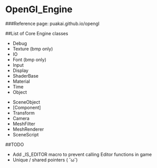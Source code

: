 # OpenGl_Engine

###Reference page: puakai.github.io/opengl

##List of Core Engine classes
 - Debug
 - Texture (bmp only)
 - IO
 - Font (bmp only)
 - Input
 - Display
 - ShaderBase
 - Material
 - Time
 - Object
  * SceneObject
  * [Component]
  * Transform
  * Camera
  * MeshFilter
  * MeshRenderer
  * SceneScript

##TODO
 - Add _IS_EDITOR macro to prevent calling Editor functions in game
 - Unique / shared pointers ( ˘ω˘)